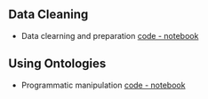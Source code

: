 ## Data Cleaning
* Data clearning and preparation [code - notebook](https://github.com/biplav-s/course-d2d-ai/blob/main/sample-code/l5-dataprep/)

## Using Ontologies
* Programmatic manipulation [code - notebook](https://github.com/biplav-s/course-nl/blob/master/l11-ontology/Exploring%20ontologies.ipynb)
